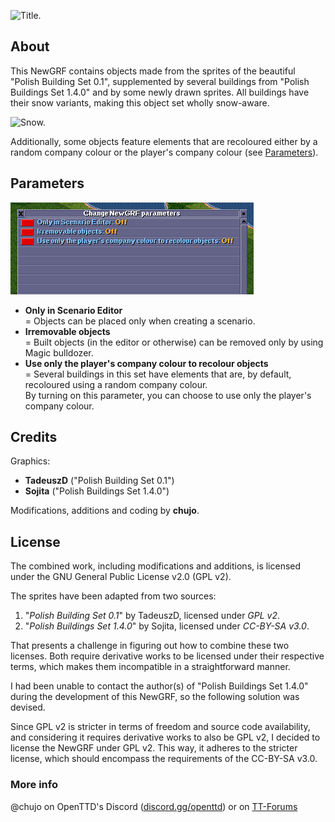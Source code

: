 ![Title.](/_readme/ttrso.png)
## About

This NewGRF contains objects made from the sprites of the beautiful "Polish Building Set 0.1", supplemented by several buildings from "Polish Buildings Set 1.4.0" and by some newly drawn sprites.
All buildings have their snow variants, making this object set wholly snow-aware.

![Snow.](/_readme/preview.gif)

Additionally, some objects feature elements that are recoloured either by a random company colour or the player's company colour (see [Parameters](#parameters)).

## Parameters

![Parameters.](/_readme/parameters.PNG)

* **Only in Scenario Editor**<br>
   = Objects can be placed only when creating a scenario.
* **Irremovable objects**<br>
   = Built objects (in the editor or otherwise) can be removed only by using Magic bulldozer.
* **Use only the player's company colour to recolour objects**<br>
   = Several buildings in this set have elements that are, by default, recoloured using a random company colour.<br>By turning on this parameter, you can choose to use only the player's company colour.

## Credits

Graphics:

- **TadeuszD** ("Polish Building Set 0.1")
- **Sojita** ("Polish Buildings Set 1.4.0")

Modifications, additions and coding by **chujo**.

## License

The combined work, including modifications and additions, is licensed under the GNU General Public License v2.0 (GPL v2).

The sprites have been adapted from two sources:

1. "_Polish Building Set 0.1_" by TadeuszD, licensed under _GPL v2_.
2. "_Polish Buildings Set 1.4.0_" by Sojita, licensed under _CC-BY-SA v3.0_.

That presents a challenge in figuring out how to combine these two licenses. Both require derivative works to be licensed under their respective terms, which makes them incompatible in a straightforward manner.

I had been unable to contact the author(s) of "Polish Buildings Set 1.4.0" during the development of this NewGRF, so the following solution was devised.

Since GPL v2 is stricter in terms of freedom and source code availability, and considering it requires derivative works to also be GPL v2, I decided to license the NewGRF under GPL v2.
This way, it adheres to the stricter license, which should encompass the requirements of the CC-BY-SA v3.0.

### More info

@chujo on OpenTTD's Discord ([discord.gg/openttd](https://discord.gg/openttd))
or on [TT-Forums](https://www.tt-forums.net/viewtopic.php?p=1264049&sid=f0c835910d57faed3b29277b37f8f078#p1264049)

